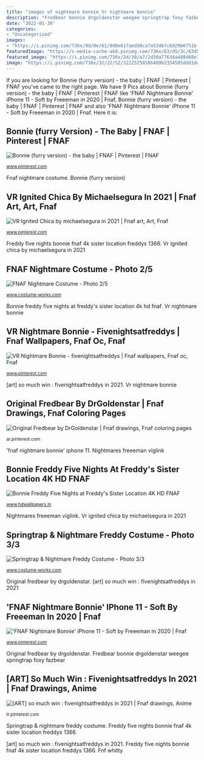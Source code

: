 ```yaml
---
title: "images of nightmare bonnie Vr nightmare bonnie"
description: "Fredbear bonnie drgoldenstar weegee springtrap foxy fazbear"
date: "2022-01-30"
categories:
- "Uncategorized"
images:
- "https://i.pinimg.com/736x/9d/0e/61/9d0e617aed58ca7a534b7c6929b6751b.jpg"
featuredImage: "https://s-media-cache-ak0.pinimg.com/736x/63/d5/3c/63d53c29a8519eac9bcb4ec27e03c69d--the-babys-fnaf-.jpg"
featured_image: "https://i.pinimg.com/736x/2d/30/a7/2d30a77634a488d68e74f5496540f407.jpg"
image: "https://i.pinimg.com/736x/32/22/52/3222525050b409b2354505ddd1deb812.jpg"
---
```


If you are looking for Bonnie (furry version) - the baby | FNAF | Pinterest | FNAF you've came to the right page. We have 9 Pics about Bonnie (furry version) - the baby | FNAF | Pinterest | FNAF like &#039;FNAF Nightmare Bonnie&#039; iPhone 11 - Soft by Freeeman in 2020 | Fnaf, Bonnie (furry version) - the baby | FNAF | Pinterest | FNAF and also &#039;FNAF Nightmare Bonnie&#039; iPhone 11 - Soft by Freeeman in 2020 | Fnaf. Here it is:

## Bonnie (furry Version) - The Baby | FNAF | Pinterest | FNAF

![Bonnie (furry version) - the baby | FNAF | Pinterest | FNAF](https://s-media-cache-ak0.pinimg.com/736x/63/d5/3c/63d53c29a8519eac9bcb4ec27e03c69d--the-babys-fnaf-.jpg "Original fredbear by drgoldenstar")

<small>www.pinterest.com</small>

Fnaf nightmare costume. Bonnie (furry version)

## VR Ignited Chica By Michaelsegura In 2021 | Fnaf Art, Art, Fnaf

![VR Ignited Chica by michaelsegura in 2021 | Fnaf art, Art, Fnaf](https://i.pinimg.com/736x/32/22/52/3222525050b409b2354505ddd1deb812.jpg "Springtrap &amp; nightmare freddy costume")

<small>www.pinterest.com</small>

Freddy five nights bonnie fnaf 4k sister location freddys 1366. Vr ignited chica by michaelsegura in 2021

## FNAF Nightmare Costume - Photo 2/5

![FNAF Nightmare Costume - Photo 2/5](https://photos.costume-works.com/full/fnaf_nightmare.jpg "[art] so much win : fivenightsatfreddys in 2021")

<small>www.costume-works.com</small>

Bonnie freddy five nights at freddy&#039;s sister location 4k hd fnaf. Vr nightmare bonnie

## VR Nightmare Bonnie - Fivenightsatfreddys | Fnaf Wallpapers, Fnaf Oc, Fnaf

![VR Nightmare Bonnie - fivenightsatfreddys | Fnaf wallpapers, Fnaf oc, Fnaf](https://i.pinimg.com/736x/2d/30/a7/2d30a77634a488d68e74f5496540f407.jpg "Bonnie (furry version)")

<small>www.pinterest.com</small>

[art] so much win : fivenightsatfreddys in 2021. Vr nightmare bonnie

## Original Fredbear By DrGoldenstar | Fnaf Drawings, Fnaf Coloring Pages

![Original Fredbear by DrGoldenstar | Fnaf drawings, Fnaf coloring pages](https://i.pinimg.com/736x/dc/07/06/dc07064c0048f71e8e69cb3e8c7ea027.jpg "Fnaf nightmare costume")

<small>ar.pinterest.com</small>

&#039;fnaf nightmare bonnie&#039; iphone 11. Nightmares freeeman viglink

## Bonnie Freddy Five Nights At Freddy&#039;s Sister Location 4K HD FNAF

![Bonnie Freddy Five Nights at Freddy&#039;s Sister Location 4K HD FNAF](https://www.hdwallpapers.in/download/bonnie_freddy_five_nights_at_freddys_sister_location_4k_hd_fnaf-1366x768.jpg "&#039;fnaf nightmare bonnie&#039; iphone 11")

<small>www.hdwallpapers.in</small>

Nightmares freeeman viglink. Vr ignited chica by michaelsegura in 2021

## Springtrap &amp; Nightmare Freddy Costume - Photo 3/3

![Springtrap &amp; Nightmare Freddy Costume - Photo 3/3](https://photos.costume-works.com/full/springtrap_n_nightmare_freddy1.jpg "Vr ignited chica by michaelsegura in 2021")

<small>www.costume-works.com</small>

Original fredbear by drgoldenstar. [art] so much win : fivenightsatfreddys in 2021

## &#039;FNAF Nightmare Bonnie&#039; IPhone 11 - Soft By Freeeman In 2020 | Fnaf

![&#039;FNAF Nightmare Bonnie&#039; iPhone 11 - Soft by Freeeman in 2020 | Fnaf](https://i.pinimg.com/736x/c9/d7/b0/c9d7b0b63c915dde49fd502cd19b5b36.jpg "Fredbear bonnie drgoldenstar weegee springtrap foxy fazbear")

<small>www.pinterest.com</small>

Original fredbear by drgoldenstar. Fredbear bonnie drgoldenstar weegee springtrap foxy fazbear

## [ART] So Much Win : Fivenightsatfreddys In 2021 | Fnaf Drawings, Anime

![[ART] so much win : fivenightsatfreddys in 2021 | Fnaf drawings, Anime](https://i.pinimg.com/736x/9d/0e/61/9d0e617aed58ca7a534b7c6929b6751b.jpg "Vr ignited chica by michaelsegura in 2021")

<small>tr.pinterest.com</small>

Springtrap &amp; nightmare freddy costume. Freddy five nights bonnie fnaf 4k sister location freddys 1366

[art] so much win : fivenightsatfreddys in 2021. Freddy five nights bonnie fnaf 4k sister location freddys 1366. Fnf whitty
